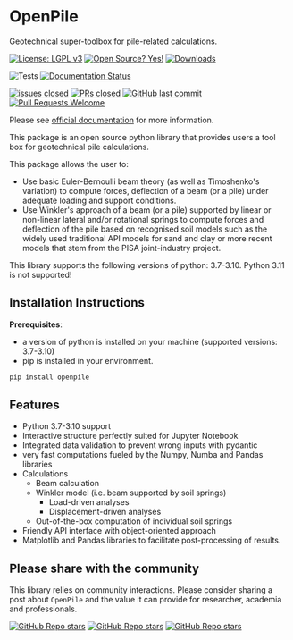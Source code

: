 # OpenPile

Geotechnical super-toolbox for pile-related calculations.

<!-- [![Python Support](https://img.shields.io/pypi/pyversions/openpile.svg)](https://pypi.org/project/openpile/) -->
[![License: LGPL v3](https://img.shields.io/badge/License-GPL%20v3-blue.svg)](https://www.gnu.org/licenses/gpl-3.0)
[![Open Source? Yes!](https://badgen.net/badge/Open%20Source%20%3F/Yes%21/blue?icon=github)](https://github.com/Naereen/badges/)
[![Downloads](https://static.pepy.tech/badge/openpile/month)](https://pepy.tech/project/openpile)

![Tests](https://github.com/TchilDill/openpile/actions/workflows/Test.yml/badge.svg) 
[![Documentation Status](https://readthedocs.org/projects/openpile/badge/?version=latest)](https://openpile.readthedocs.io/en/latest/?badge=latest)


[![issues closed](https://img.shields.io/github/issues-closed/TchilDill/openpile)](https://github.com/TchilDill/openpile/issues)
[![PRs closed](https://img.shields.io/github/issues-pr-closed/TchilDill/openpile)](https://github.com/TchilDill/openpile/pulls)
[![GitHub last commit](https://img.shields.io/github/last-commit/TchilDill/openpile)](https://github.com/TchilDill/openpile/commits/master)
[![Pull Requests Welcome](https://img.shields.io/badge/PRs-welcome-brightgreen.svg?style=flat)](http://makeapullrequest.com)


Please see [official documentation](https://openpile.readthedocs.io/en/latest/) for more information.

This package is an open source python library that provides users a tool box for geotechnical pile
calculations.

This package allows the user to:

* Use basic Euler-Bernoulli beam theory (as well as Timoshenko's variation) to compute 
  forces, deflection of a beam (or a pile) under adequate loading and 
  support conditions.
* Use Winkler's approach of a beam (or a pile) supported by linear or non-linear lateral and/or 
  rotational springs to compute forces and deflection of the pile based on recognised 
  soil models such as the widely used traditional API models for sand and clay or more recent models that stem from 
  the PISA joint-industry project.

This library supports the following versions of python: 3.7-3.10.
Python 3.11 is not supported!

## Installation Instructions

**Prerequisites**:

* a version of python is installed on your machine (supported versions: 3.7-3.10)
* pip is installed in your environment.

```bash
pip install openpile
```

## Features

 * Python 3.7-3.10 support
 * Interactive structure perfectly suited for Jupyter Notebook 
 * Integrated data validation to prevent wrong inputs with pydantic
 * very fast computations fueled by the Numpy, Numba and Pandas libraries
 * Calculations
   * Beam calculation
   * Winkler model (i.e. beam supported by soil springs)
     * Load-driven analyses
     * Displacement-driven analyses 
   * Out-of-the-box computation of individual soil springs
   <!-- * Axial capacity calculations via integration -->
 * Friendly API interface with object-oriented approach
 * Matplotlib and Pandas libraries to facilitate post-processing of results. 

 ## Please share with the community

This library relies on community interactions. Please consider sharing a post about `OpenPile` and the value it can provide for researcher, academia and professionals.

[![GitHub Repo stars](https://img.shields.io/badge/share%20on-reddit-red?logo=reddit)](https://reddit.com/submit?url=https://github.com/TchilDill/openpile&title=openpile)
[![GitHub Repo stars](https://img.shields.io/badge/share%20on-twitter-03A9F4?logo=twitter)](https://twitter.com/share?url=https://github.com/TchilDill/openpile&t=openpile)
[![GitHub Repo stars](https://img.shields.io/badge/share%20on-linkedin-3949AB?logo=linkedin)](https://www.linkedin.com/shareArticle?url=https://github.com/TchilDill/openpile&title=openpile)